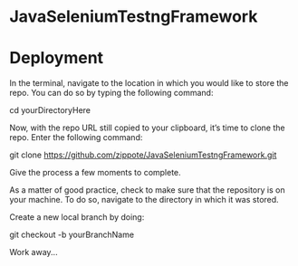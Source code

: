 # JavaSeleniumTestngFramework

# Deployment
In the terminal, navigate to the location in which you would like to store the repo. You can do so by typing the following command:

cd yourDirectoryHere

Now, with the repo URL still copied to your clipboard, it’s time to clone the repo. Enter the following command:

git clone https://github.com/zippote/JavaSeleniumTestngFramework.git

Give the process a few moments to complete.

As a matter of good practice, check to make sure that the repository is on your machine. To do so, navigate to the directory in which it was stored.

Create a new local branch by doing:

git checkout -b yourBranchName

Work away...
